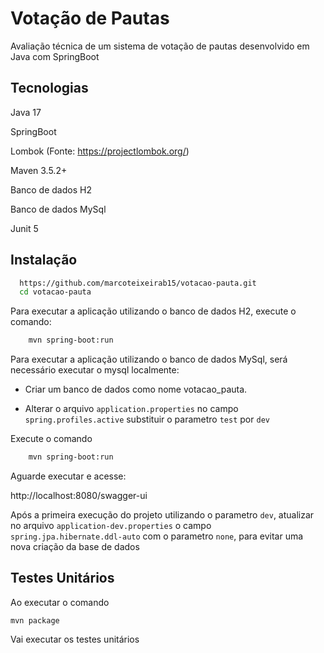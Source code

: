 # Votação de Pautas

Avaliação técnica de um sistema de votação de pautas desenvolvido em Java com SpringBoot


## Tecnologias

Java 17

SpringBoot

Lombok (Fonte: https://projectlombok.org/)

Maven 3.5.2+

Banco de dados H2

Banco de dados MySql

Junit 5

## Instalação


```bash
  https://github.com/marcoteixeirab15/votacao-pauta.git
  cd votacao-pauta
````
Para executar a aplicação utilizando o banco de dados H2, execute o comando:
```bash
    mvn spring-boot:run
````

Para executar a aplicação utilizando o banco de dados MySql, será necessário executar o mysql localmente:

- Criar um banco de dados como nome votacao_pauta.

- Alterar o arquivo `application.properties` no campo `spring.profiles.active`
  substituir o parametro `test` por `dev`

Execute o comando
```bash
    mvn spring-boot:run
````
Aguarde executar e acesse:

http://localhost:8080/swagger-ui


Após a primeira execução do projeto utilizando o parametro `dev`,
atualizar no arquivo `application-dev.properties` o campo `spring.jpa.hibernate.ddl-auto` com o parametro `none`,
para evitar uma nova criação da base de dados

## Testes Unitários

Ao executar o comando 

```mvn package```

Vai executar os testes unitários
